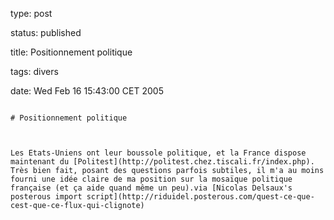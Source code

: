 type: post
status: published
title: Positionnement politique
tags: divers
date: Wed Feb 16 15:43:00 CET 2005
~~~~~~
# Positionnement politique

Les Etats-Uniens ont leur boussole politique, et la France dispose maintenant du [Politest](http://politest.chez.tiscali.fr/index.php). Très bien fait, posant des questions parfois subtiles, il m'a au moins fourni une idée claire de ma position sur la mosaïque politique française (et ça aide quand même un peu).via [Nicolas Delsaux's posterous import script](http://riduidel.posterous.com/quest-ce-que-cest-que-ce-flux-qui-clignote)
